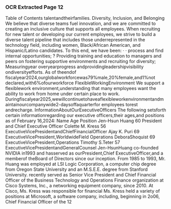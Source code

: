 ### OCR Extracted Page 12

Table of Contents
talentandtheirfamilies.
Diversity, Inclusion, and Belonging
We believe that diverse teams fuel innovation, and we are committed to creating an inclusive culture that supports all employees.
When recruiting for new talent or developing our current employees, we strive to build a diverse talent pipeline that includes those
underrepresented in the technology field, including women, Black/African American, and Hispanic/Latino candidates.
To this end, we have been:
·
·
process and find internal opportunities;
?
Providing training and education to managers and peers on fostering supportive environments and recruiting for diversity;
Measuringyear overyearprogress andprovidingleadershipvisibility ondiversityefforts.
As of theendof fiscalyear2024,ourglobalworkforcewas79%male,20%female,and1%not declared,with6%ofourworkforce
FlexibleWorkingEnvironment
We support a flexiblework environment,understanding that many employees want the ability to work from home under certain
place to work.
Duringfiscalyear2025,wewillcontinuetohaveaflexibleworkenvironmentandmaintainourcompanywide2-daysoffaquarterfor
employees torest andrecharge.
InformationAboutOurExecutiveOfficers
The following setsforth certain informationregarding our executive officers,their ages,and positions as of February 16,2024:
Name
Age
Position
Jen-Hsun Huang
60
President and Chief Executive Officer
Colette M. Kress
56
ExecutiveVicePresidentandChiefFinancialOfficer
Ajay K. Puri
69
ExecutiveVicePresident,WorldwideField Operations
DeboraShoquist
69
ExecutiveVicePresident,Operations
Timothy S.Teter
57
ExecutiveVicePresidentandGeneralCounsel
Jen-HsunHuang co-founded NVIDlA in1993 and hasserved as ourPresident,Chief ExecutiveOfficer,and a memberof theBoard
of Directors since our inception. From 1985 to 1993, Mr. Huang was employed at LSl Logic Corporation, a computer chip
degree from Oregon State University and an M.S.E.E. degree from Stanford University.
recently served as Senior Vice President and Chief Financial Officer of the Business Technology and Operations Finance
organization at Cisco Systems, Inc., a networking equipment company, since 2010. At Cisco, Ms. Kress was responsible for financial
Ms. Kress held a variety of positions at Microsoft, a software company, including, beginning in 2o06, Chief Financial Officer of the
12